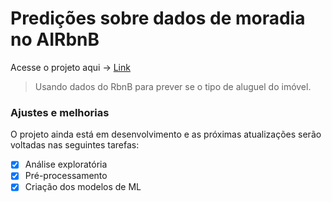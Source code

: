# Predições sobre dados de moradia no AIRbnB 
Acesse o projeto aqui -> [Link](https://github.com/matheussrf/Data-Science/blob/main/ML%20em%20dados%20do%20RbnB/ML%20em%20dados%20do%20RbnB.ipynb)


> Usando dados do RbnB para prever se o tipo de aluguel do imóvel.

### Ajustes e melhorias

O projeto ainda está em desenvolvimento e as próximas atualizações serão voltadas nas seguintes tarefas:

- [x] Análise exploratória
- [x] Pré-processamento 
- [x] Criação dos modelos de ML 
